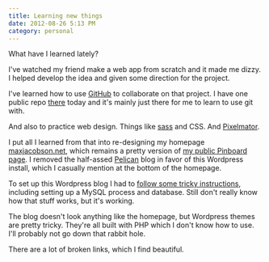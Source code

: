 ```yaml
---
title: Learning new things
date: 2012-08-26 5:13 PM
category: personal
---
```


What have I learned lately?

I've watched my friend make a web app from scratch and it made me dizzy. I helped develop the idea and given some direction for the project.

I've learned how to use [GitHub](https://github.com/maxjacobson/) to collaborate on that project. I have one public repo [there](https://github.com/maxjacobson/) today and it's mainly just there for me to learn to use git with.

And also to practice web design. Things like [sass](http://sass-lang.com/) and CSS. And [Pixelmator](http://www.pixelmator.com/).

I put all I learned from that into re-designing my homepage [maxjacobson.net](http://maxjacobson.net), which remains a pretty version of [my public Pinboard page](http://pinboard.in/u:maxjacobson/public/). I removed the half-assed [Pelican](http://blog.notmyidea.org/pelican-a-simple-static-blog-generator-in-python.html) blog in favor of this Wordpress install, which I casually mention at the bottom of the homepage.

To set up this Wordpress blog I had to [follow some tricky instructions](http://faq.nearlyfreespeech.net/section/nbspgettingstarted/installwordpress), including setting up a MySQL process and database. Still don't really know how that stuff works, but it's working.

The blog doesn't look anything like the homepage, but Wordpress themes are pretty tricky. They're all built with PHP which I don't know how to use. I'll probably not go down that rabbit hole.

There are a lot of broken links, which I find beautiful.
